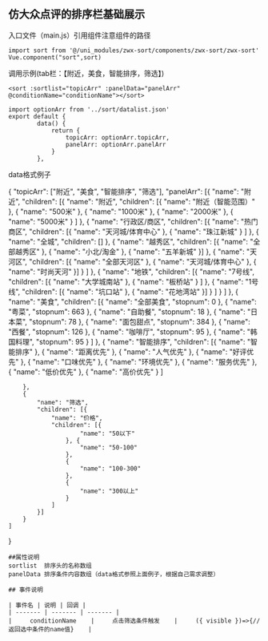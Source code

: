 ## 仿大众点评的排序栏基础展示
入口文件（main.js）引用组件注意组件的路径
```
import sort from '@/uni_modules/zwx-sort/components/zwx-sort/zwx-sort'
Vue.component("sort",sort)
```
调用示例(tab栏：【附近，美食，智能排序，筛选】)
```
<sort :sortlist="topicArr" :panelData="panelArr" @conditionName="conditionName"></sort>
```
```
import optionArr from '../sort/datalist.json'
export default {
		data() {
			return {
				topicArr: optionArr.topicArr,
				panelArr: optionArr.panelArr
			}
		},
```
data格式例子

{
	"topicArr": ["附近", "美食", "智能排序", "筛选"],
	"panelArr": [{
			"name": "附近",
			"children": [{
					"name": "附近",
					"children": [{
							"name": "附近（智能范围）"
						},
						{
							"name": "500米"
						},
						{
							"name": "1000米"
						},
						{
							"name": "2000米"
						},
						{
							"name": "5000米"
						}
					]
				},
				{
					"name": "行政区/商区",
					"children": [{
							"name": "热门商区",
							"children": [{
									"name": "天河城/体育中心"
								},
								{
									"name": "珠江新城"
								}
							]
						},
						{
							"name": "全城",
							"children": []
						},
						{
							"name": "越秀区",
							"children": [{
								"name": "全部越秀区"
							}, {
								"name": "小北/淘金"
							}, {
								"name": "五羊新城"
							}]
						},
						{
							"name": "天河区",
							"children": [{
								"name": "全部天河区"
							}, {
								"name": "天河城/体育中心"
							}, {
								"name": "时尚天河"
							}]
						}
					]
				},
				{
					"name": "地铁",
					"children": [{
							"name": "7号线",
							"children": [{
									"name": "大学城南站"
								},
								{
									"name": "板桥站"
								}
							]
						},
						{
							"name": "1号线",
							"children": [{
								"name": "坑口站"
							}, {
								"name": "花地湾站"
							}]
						}
					]
				}
			]
		}, {
			"name": "美食",
			"children": [{
					"name": "全部美食",
					"stopnum": 0
				},
				{
					"name": "粤菜",
					"stopnum": 663
				},
				{
					"name": "自助餐",
					"stopnum": 18
				},
				{
					"name": "日本菜",
					"stopnum": 78
				},
				{
					"name": "面包甜点",
					"stopnum": 384
				},
				{
					"name": "西餐",
					"stopnum": 126
				},
				{
					"name": "咖啡厅",
					"stopnum": 95
				},
				{
					"name": "韩国料理",
					"stopnum": 95
				}
			]
		},
		{
			"name": "智能排序",
			"children": [{
					"name": "智能排序"
				},
				{
					"name": "距离优先"
				},
				{
					"name": "人气优先"
				},
				{
					"name": "好评优先"
				},
				{
					"name": "口味优先"
				},
				{
					"name": "环境优先"
				},
				{
					"name": "服务优先"
				},
				{
					"name": "低价优先"
				},
				{
					"name": "高价优先"
				}
			]

		},
		{
			"name": "筛选",
			"children": [{
				"name": "价格",
				"children": [{
						"name": "50以下"
					}, {
						"name": "50-100"
					},
					{
						"name": "100-300"
					},
					{
						"name": "300以上"
					}
				]
			}]
		}
	]
}

```
##属性说明
sortlist  排序头的名称数组
panelData 排序条件内容数组（data格式参照上面例子，根据自己需求调整）
```
```
## 事件说明

| 事件名 | 说明 | 回调 |
| ------- | ------- | ------- |
|     conditionName    |     点击筛选条件触发    |     ({ visible })=>{//返回选中条件的name值}    |
